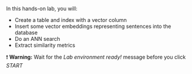 In this hands-on lab, you will:

- Create a table and index with a vector column
- Insert some vector embeddings representing sentences into the database
- Do an ANN search
- Extract similarity metrics

❗ <strong>Warning:</strong> Wait for the *Lab environment ready!* message before you click *START*